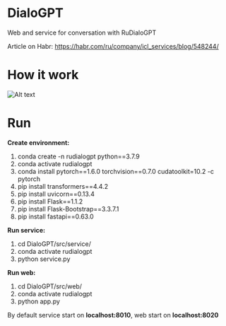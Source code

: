 # DialoGPT
Web and service for conversation with RuDialoGPT

Article on Habr: https://habr.com/ru/company/icl_services/blog/548244/ 
# How it work
![Alt text](https://habrastorage.org/getpro/habr/upload_files/da2/3f6/b2f/da23f6b2fa158dd2a1773e5ed840e299.gif)
# Run
**Create environment:**
1. conda create -n rudialogpt python==3.7.9
2. conda activate rudialogpt
3. conda install pytorch==1.6.0 torchvision==0.7.0 cudatoolkit=10.2 -c pytorch
4. pip install transformers==4.4.2
5. pip install uvicorn==0.13.4
6. pip install Flask==1.1.2
7. pip install Flask-Bootstrap==3.3.7.1
8. pip install fastapi==0.63.0


**Run service:**
1. cd DialoGPT/src/service/
2. conda activate rudialogpt
3. python service.py

**Run web:**
1. cd DialoGPT/src/web/
2. conda activate rudialogpt
3. python app.py

By default service start on **localhost:8010**, web start on **localhost:8020**
